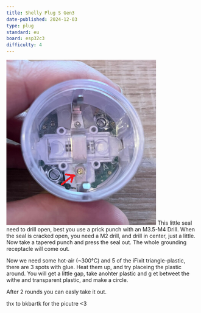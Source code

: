 ```yaml
---
title: Shelly Plug S Gen3
date-published: 2024-12-03
type: plug
standard: eu
board: esp32c3
difficulty: 4
---
```


![Seal](../Shelly-Plug-S-Gen3/seal(plombe).jpeg "Seal") 
This little seal need to drill open, best you use a prick punch with an M3.5-M4 Drill.
When the seal is cracked open, you need a M2 drill, and drill in center, just a little.
Now take a tapered punch and press the seal out. The whole grounding receptacle will come out.

Now we need some hot-air (~300°C) and 5 of the iFixit triangle-plastic, there are 3 spots with glue.
Heat them up, and try placeing the plastic around. 
You will get a little gap, take anohter plastic and g et betweet the withe and transparent plastic, and make a circle. 

After 2 rounds you can easly take it out.  

thx to bkbartk for the picutre <3